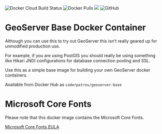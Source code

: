 ![Docker Cloud Build Status](https://img.shields.io/docker/cloud/build/coderpatros/geoserver-base)
![Docker Pulls](https://img.shields.io/docker/pulls/coderpatros/geoserver-base.svg)
[![](https://images.microbadger.com/badges/image/coderpatros/geoserver-base.svg)](https://microbadger.com/images/coderpatros/geoserver-base "Get your own image badge on microbadger.com")
![GitHub](https://img.shields.io/github/license/patros/docker-geoserver-base)

# GeoServer Base Docker Container

Although you can use this to try out GeoServer this isn't really geared up for
unmodified production use.

For example, if you are using PostGIS you should really be using something
like Hikari JNDI configurations for database connection pooling and SSL.

Use this as a simple base image for building your own GeoServer docker
containers.

Available from Docker Hub as `coderpatros/geoserver-base`

# Microsoft Core Fonts

Please note that this docker image contains the Microsoft Core Fonts.

[Microsoft Core Fonts EULA](http://corefonts.sourceforge.net/eula.htm)